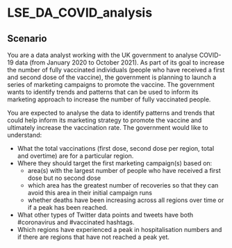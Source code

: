 # LSE_DA_COVID_analysis

## Scenario
You are a data analyst working with the UK government to analyse COVID-19 data (from January 2020 to October 2021). As part of its goal to increase the number of fully vaccinated individuals (people who have received a first and second dose of the vaccine), the government is planning to launch a series of marketing campaigns to promote the vaccine. The government wants to identify trends and patterns that can be used to inform its marketing approach to increase the number of fully vaccinated people.

You are expected to analyse the data to identify patterns and trends that could help inform its marketing strategy to promote the vaccine and ultimately increase the vaccination rate. The government would like to understand:

- What the total vaccinations (first dose, second dose per region, total and overtime) are for a particular region.
- Where they should target the first marketing campaign(s) based on:
    - area(s) with the largest number of people who have received a first dose but no second dose
    - which area has the greatest number of recoveries so that they can avoid this area in their initial campaign runs
    - whether deaths have been increasing across all regions over time or if a peak has been reached.
- What other types of Twitter data points and tweets have both #coronavirus and #vaccinated hashtags.
- Which regions have experienced a peak in hospitalisation numbers and if there are regions that have not reached a peak yet.
